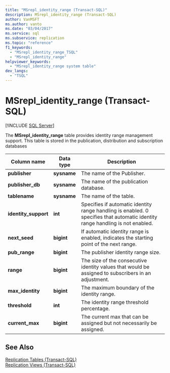 ```yaml
---
title: "MSrepl_identity_range (Transact-SQL)"
description: MSrepl_identity_range (Transact-SQL)
author: VanMSFT
ms.author: vanto
ms.date: "03/04/2017"
ms.service: sql
ms.subservice: replication
ms.topic: "reference"
f1_keywords:
  - "MSrepl_identity_range_TSQL"
  - "MSrepl_identity_range"
helpviewer_keywords:
  - "MSrepl_identity_range system table"
dev_langs:
  - "TSQL"
---
```

# MSrepl_identity_range (Transact-SQL)
[!INCLUDE [SQL Server](../../includes/applies-to-version/sqlserver.md)]

  The **MSrepl_identity_range** table provides identity range management support. This table is stored in the publication, distribution and subscription databases  
  
|Column name|Data type|Description|  
|-----------------|---------------|-----------------|  
|**publisher**|**sysname**|The name of the Publisher.|  
|**publisher_db**|**sysname**|The name of the publication database.|  
|**tablename**|**sysname**|The name of the table.|  
|**identity_support**|**int**|Specifies if automatic identity range handling is enabled. 0 specifies that automatic identity range handling is not enabled.|  
|**next_seed**|**bigint**|If automatic identity range is enabled, indicates the starting point of the next range.|  
|**pub_range**|**bigint**|The publisher identity range size.|  
|**range**|**bigint**|The size of the consecutive identity values that would be assigned to subscribers in an adjustment.|  
|**max_identity**|**bigint**|The maximum boundary of the identity range.|  
|**threshold**|**int**|The identity range threshold percentage.|  
|**current_max**|**bigint**|The current max that can be assigned but not necessarily be assigned.|  
  
## See Also  
 [Replication Tables &#40;Transact-SQL&#41;](../../relational-databases/system-tables/replication-tables-transact-sql.md)   
 [Replication Views &#40;Transact-SQL&#41;](../../relational-databases/system-views/replication-views-transact-sql.md)  
  
  
